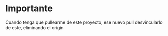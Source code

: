 # Importante

Cuando tenga que pullearme de este proyecto, ese nuevo pull desvincularlo de este, eliminando el origin
